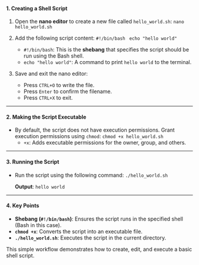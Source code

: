 #### **1. Creating a Shell Script**
1. Open the **nano editor** to create a new file called `hello_world.sh`:
    `nano hello_world.sh`
    
2. Add the following script content:
    `#!/bin/bash `
    `echo "hello world"`
    - `#!/bin/bash`: This is the **shebang** that specifies the script should be run using the Bash shell.
    - `echo "hello world"`: A command to print `hello world` to the terminal.
3. Save and exit the nano editor:
    - Press `CTRL+O` to write the file.
    - Press `Enter` to confirm the filename.
    - Press `CTRL+X` to exit.

---

#### **2. Making the Script Executable**
- By default, the script does not have execution permissions. Grant execution permissions using `chmod`:
    `chmod +x hello_world.sh`
    - `+x`: Adds executable permissions for the owner, group, and others.

---
#### **3. Running the Script**
- Run the script using the following command:
    `./hello_world.sh`
    
    **Output**:
    `hello world`
---
#### **4. Key Points**
- **Shebang (`#!/bin/bash`)**: Ensures the script runs in the specified shell (Bash in this case).
- **`chmod +x`**: Converts the script into an executable file.
- **`./hello_world.sh`**: Executes the script in the current directory.

This simple workflow demonstrates how to create, edit, and execute a basic shell script.